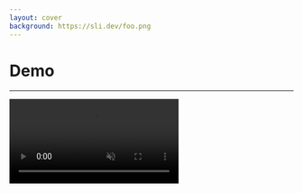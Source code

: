 ```yaml
---
layout: cover
background: https://sli.dev/foo.png
---
```


# Demo

---

<video autoplay muted looped controls>
  <source src="/findit.mkv" type="video/mp4">
</video>
